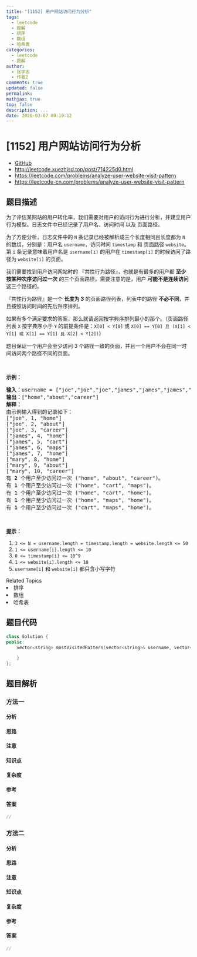 ```yaml
---
title: "[1152] 用户网站访问行为分析"
tags:
  - leetcode
  - 题解
  - 排序
  - 数组
  - 哈希表
categories:
  - leetcode
  - 题解
author:
  - 张学志
  - 作者2
comments: true
updated: false
permalink:
mathjax: true
top: false
description: ...
date: 2020-03-07 00:19:12
---
```



# [1152] 用户网站访问行为分析
* [GitHub](https://github.com/algoboy101/LeetCodeCrowdsource/tree/master/_posts/QA/%5B1152%5D%20%E7%94%A8%E6%88%B7%E7%BD%91%E7%AB%99%E8%AE%BF%E9%97%AE%E8%A1%8C%E4%B8%BA%E5%88%86%E6%9E%90.md)
* http://leetcode.xuezhisd.top/post/714225d0.html
* https://leetcode.com/problems/analyze-user-website-visit-pattern
* https://leetcode-cn.com/problems/analyze-user-website-visit-pattern


## 题目描述

<p>为了评估某网站的用户转化率，我们需要对用户的访问行为进行分析，并建立用户行为模型。日志文件中已经记录了用户名、访问时间 以及 页面路径。</p>

<p>为了方便分析，日志文件中的 <code>N</code>&nbsp;条记录已经被解析成三个长度相同且长度都为 <code>N</code> 的数组，分别是：用户名&nbsp;<code>username</code>，访问时间&nbsp;<code>timestamp</code>&nbsp;和 页面路径&nbsp;<code>website</code>。第 <code>i</code>&nbsp;条记录意味着用户名是&nbsp;<code>username[i]</code>&nbsp;的用户在 <code>timestamp[i]</code>&nbsp;的时候访问了路径为&nbsp;<code>website[i]</code>&nbsp;的页面。</p>

<p>我们需要找到用户访问网站时的 『共性行为路径』，也就是有最多的用户都 <strong>至少按某种次序访问过一次</strong> 的三个页面路径。需要注意的是，用户 <strong>可能不是连续访问</strong> 这三个路径的。</p>

<p>『共性行为路径』是一个&nbsp;<strong>长度为 3</strong> 的页面路径列表，列表中的路径&nbsp;<strong>不必不同</strong>，并且按照访问时间的先后升序排列。</p>

<p>如果有多个满足要求的答案，那么就请返回按字典序排列最小的那个。（页面路径列表&nbsp;<code>X</code>&nbsp;按字典序小于&nbsp;<code>Y</code> 的前提条件是：<code>X[0] &lt; Y[0]</code> 或 <code>X[0] == Y[0] 且 (X[1] &lt; Y[1] 或 X[1] == Y[1] 且 X[2] &lt; Y[2])</code>）</p>

<p>题目保证一个用户会至少访问 3 个路径一致的页面，并且一个用户不会在同一时间访问两个路径不同的页面。</p>

<p>&nbsp;</p>

<p><strong>示例：</strong></p>

<pre><strong>输入：</strong>username = [&quot;joe&quot;,&quot;joe&quot;,&quot;joe&quot;,&quot;james&quot;,&quot;james&quot;,&quot;james&quot;,&quot;james&quot;,&quot;mary&quot;,&quot;mary&quot;,&quot;mary&quot;], timestamp = [1,2,3,4,5,6,7,8,9,10], website = [&quot;home&quot;,&quot;about&quot;,&quot;career&quot;,&quot;home&quot;,&quot;cart&quot;,&quot;maps&quot;,&quot;home&quot;,&quot;home&quot;,&quot;about&quot;,&quot;career&quot;]
<strong>输出：</strong>[&quot;home&quot;,&quot;about&quot;,&quot;career&quot;]
<strong>解释：</strong>
由示例输入得到的记录如下：
[&quot;joe&quot;, 1, &quot;home&quot;]
[&quot;joe&quot;, 2, &quot;about&quot;]
[&quot;joe&quot;, 3, &quot;career&quot;]
[&quot;james&quot;, 4, &quot;home&quot;]
[&quot;james&quot;, 5, &quot;cart&quot;]
[&quot;james&quot;, 6, &quot;maps&quot;]
[&quot;james&quot;, 7, &quot;home&quot;]
[&quot;mary&quot;, 8, &quot;home&quot;]
[&quot;mary&quot;, 9, &quot;about&quot;]
[&quot;mary&quot;, 10, &quot;career&quot;]
有 <strong>2</strong> 个用户至少访问过一次 (&quot;home&quot;, &quot;about&quot;, &quot;career&quot;)。
有 <strong>1</strong> 个用户至少访问过一次 (&quot;home&quot;, &quot;cart&quot;, &quot;maps&quot;)。
有 <strong>1</strong> 个用户至少访问过一次 (&quot;home&quot;, &quot;cart&quot;, &quot;home&quot;)。
有 <strong>1</strong> 个用户至少访问过一次 (&quot;home&quot;, &quot;maps&quot;, &quot;home&quot;)。
有 <strong>1</strong> 个用户至少访问过一次 (&quot;cart&quot;, &quot;maps&quot;, &quot;home&quot;)。
</pre>

<p>&nbsp;</p>

<p><strong>提示：</strong></p>

<ol>
	<li><code>3 &lt;= N = username.length = timestamp.length = website.length &lt;= 50</code></li>
	<li><code>1 &lt;= username[i].length &lt;= 10</code></li>
	<li><code>0 &lt;= timestamp[i] &lt;= 10^9</code></li>
	<li><code>1 &lt;= website[i].length &lt;= 10</code></li>
	<li><code>username[i]</code> 和&nbsp;<code>website[i]</code>&nbsp;都只含小写字符</li>
</ol>
<div><div>Related Topics</div><div><li>排序</li><li>数组</li><li>哈希表</li></div></div>


## 题目代码

```cpp
class Solution {
public:
    vector<string> mostVisitedPattern(vector<string>& username, vector<int>& timestamp, vector<string>& website) {

    }
};
```


## 题目解析


### 方法一

#### 分析

#### 思路

#### 注意

#### 知识点

#### 复杂度

#### 参考

#### 答案

```cpp
//
```


### 方法二

#### 分析

#### 思路

#### 注意

#### 知识点

#### 复杂度

#### 参考

#### 答案

```cpp
//
```


